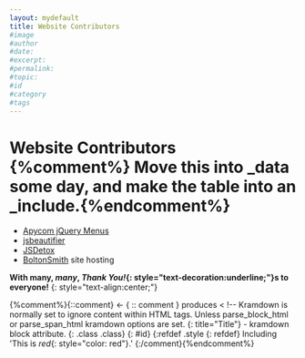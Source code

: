 ```yaml
---
layout: mydefault
title: Website Contributors
#image
#author
#date:
#excerpt:
#permalink:
#topic:
#id
#category
#tags
---
```


# Website Contributors {%comment%} Move this into _data some day, and make the table into an _include.{%endcomment%}

- [Apycom jQuery Menus](http://apycom.com/menus/1-black.html)
- [jsbeautifier](http://jsbeautifier.org/)
- [JSDetox](http://www.relentless-coding.com/projects/jsdetox/) <br>
- [BoltonSmith](https://www.boltonsmith.com/) site hosting

**With many, _many_, _Thank You!_{: style="text-decoration:underline;"}s to everyone!**
{: style="text-align:center;"}

{%comment%}{::comment} <sigh> <- { :: comment } produces < !--
Kramdown is normally set to ignore content within HTML tags.
Unless parse_block_html or parse_span_html kramdown options are set.
{: title="Title"} - kramdown block attribute.
{: .class .class}
{: #id}
{:refdef .style
{: refdef}
Including 'This is *red*{: style="color: red"}.'
{:/comment}{%endcomment%}

